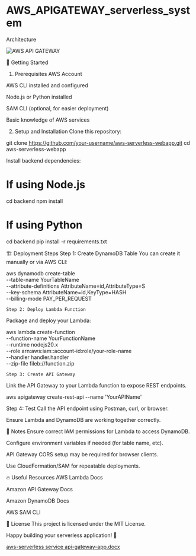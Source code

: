 # AWS_APIGATEWAY_serverless_system

Architecture 


![AWS API GATEWAY ](https://github.com/user-attachments/assets/74e640eb-359d-4935-92ef-4df64fd86835)


🚀 Getting Started
1. Prerequisites
AWS Account

AWS CLI installed and configured

Node.js or Python installed

SAM CLI (optional, for easier deployment)

Basic knowledge of AWS services

2. Setup and Installation
Clone this repository:


git clone https://github.com/your-username/aws-serverless-webapp.git
cd aws-serverless-webapp

Install backend dependencies:

# If using Node.js
cd backend
npm install

# If using Python
cd backend
pip install -r requirements.txt





🏗 Deployment Steps
Step 1: Create DynamoDB Table
You can create it manually or via AWS CLI:


aws dynamodb create-table \
    --table-name YourTableName \
    --attribute-definitions AttributeName=id,AttributeType=S \
    --key-schema AttributeName=id,KeyType=HASH \
    --billing-mode PAY_PER_REQUEST

    Step 2: Deploy Lambda Function
Package and deploy your Lambda:


aws lambda create-function \
    --function-name YourFunctionName \
    --runtime nodejs20.x \
    --role arn:aws:iam::account-id:role/your-role-name \
    --handler handler.handler \
    --zip-file fileb://function.zip


    Step 3: Create API Gateway
Link the API Gateway to your Lambda function to expose REST endpoints.

aws apigateway create-rest-api --name 'YourAPIName'


Step 4: Test
Call the API endpoint using Postman, curl, or browser.

Ensure Lambda and DynamoDB are working together correctly.


📄 Notes
Ensure correct IAM permissions for Lambda to access DynamoDB.

Configure environment variables if needed (for table name, etc).

API Gateway CORS setup may be required for browser clients.

Use CloudFormation/SAM for repeatable deployments.

🔥 Useful Resources
AWS Lambda Docs

Amazon API Gateway Docs

Amazon DynamoDB Docs

AWS SAM CLI

📢 License
This project is licensed under the MIT License.

Happy building your serverless application! 🚀

[aws-serverless service  api-gateway-app.docx](https://github.com/user-attachments/files/19951158/aws-serverless.service.api-gateway-app.docx)

